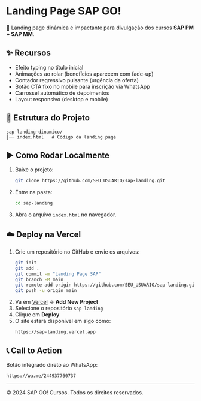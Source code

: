 # Landing Page SAP GO!

🚀 Landing page dinâmica e impactante para divulgação dos cursos **SAP PM + SAP MM**.

## ✨ Recursos
- Efeito typing no título inicial
- Animações ao rolar (benefícios aparecem com fade-up)
- Contador regressivo pulsante (urgência da oferta)
- Botão CTA fixo no mobile para inscrição via WhatsApp
- Carrossel automático de depoimentos
- Layout responsivo (desktop e mobile)

## 📂 Estrutura do Projeto
```
sap-landing-dinamico/
│── index.html   # Código da landing page
```

## ▶️ Como Rodar Localmente
1. Baixe o projeto:
   ```bash
   git clone https://github.com/SEU_USUARIO/sap-landing.git
   ```
2. Entre na pasta:
   ```bash
   cd sap-landing
   ```
3. Abra o arquivo `index.html` no navegador.

## ☁️ Deploy na Vercel
1. Crie um repositório no GitHub e envie os arquivos:
   ```bash
   git init
   git add .
   git commit -m "Landing Page SAP"
   git branch -M main
   git remote add origin https://github.com/SEU_USUARIO/sap-landing.git
   git push -u origin main
   ```
2. Vá em [Vercel](https://vercel.com) → **Add New Project**  
3. Selecione o repositório `sap-landing`  
4. Clique em **Deploy**  
5. O site estará disponível em algo como:
   ```
   https://sap-landing.vercel.app
   ```

## 📞 Call to Action
Botão integrado direto ao WhatsApp:
```
https://wa.me/244937760737
```

---
© 2024 SAP GO! Cursos. Todos os direitos reservados.
